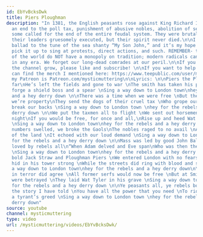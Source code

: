 ```yaml
---
id: EbYvBcksDwk
title: Piers Ploughman
description: "In 1381, the English peasants rose against King Richard II, demanding
  an end to the poll tax, punishment of abusive nobles, abolition of serfdom, and
  some called for the end of the entire feudal system. They were brutally crushed,
  their leaders gruesomely executed, but their spirit never died.\n\nI wrote this
  ballad to the tune of the sea shanty “My Son John,” and it’s my hope that people
  pick it up to sing at protests, direct actions, and such. REMEMBER- the reactionaries
  of the world do NOT have a monopoly on tradition; modern radicals can find inspiration
  in any era. We forget our long-dead comrades at our peril.\n\nIf you want to help
  the channel grow, please like and subscribe! \n\nIf you want to help extra, you
  can find the merch I mentioned here: https://www.teepublic.com/user/mysticmuttering\n\nAnd
  my Patreon is Patreon.com/mysticmuttering\n\nLyrics: \n\nPiers the Ploughman journeyed
  far\nHe’s left the fields and gone to war \nThe smith has taken his plowshare \nTo
  forge a shield boss and a spear \nSing a way down to London town\nhey for the rebels
  and a hey derry down \n\nThere was a time when we were free \nBut the nobles think
  we’re property\nThey send the dogs of their cruel tax \nWho grope our girls and
  break our backs \nSing a way down to London town \nhey for the rebels and a hey
  derry down \n\nWe put the taxmen all to flight \nWe sent out horsemen through the
  night\nIf you would be free, for once and all,\nRise up and heed Wat Tyler’s call!
  \nSing a way down to London town\nhey for the rebels and a hey derry down \n\nOur
  numbers swelled, we broke the Gaols\nThe nobles raged to no avail \nAnd ev’ry corner
  of the land \nIt echoed with our loud demand \nSing a way down to London town\nhey
  for the rebels and a hey derry down \n\nMass was led by good John Ball,\nA preacher
  loved by rebels all\n“When Adam delved and Eve span\nWho was then the gentleman”
  \nSing a way down to London town\nhey for the rebels and a hey derry down \n\nWith
  bold Jack Straw and Ploughman Piers \nWe entered London with no fears\nThe King
  hid in his tower strong \nWhile the streets did ring with blood and song \nSing
  a way down to London town\nhey for the rebels and a hey derry down\n\n\nThe King
  in terror did agree \nAll former serfs would now be free \nBut at Smithfield, we
  were betrayed \nThey laid Wat Tyler in his grave \nSing a way down to London town\nhey
  for the rebels and a hey derry down \n\nYe peasants all, ye rebels bold \nHeed well
  the story I have told \nYou have all the power that you need \nTo rid yourself of
  a tyrant’s greed \nSing a way down to London town \nhey for the rebels and a hey
  derry down"
source: youtube
channel: mysticmuttering
type: video
url: /mysticmuttering/videos/EbYvBcksDwk/
---
```

